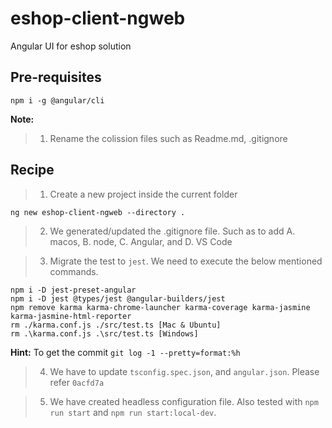 # eshop-client-ngweb
Angular UI for eshop solution

## Pre-requisites
```
npm i -g @angular/cli
```

**Note:**
> 1. Rename the colission files such as Readme.md, .gitignore

## Recipe

> 1. Create a new project inside the current folder
```
ng new eshop-client-ngweb --directory .
```

> 2. We generated/updated the .gitignore file. Such as to add A. macos, B. node, C. Angular, and D. VS Code

> 3. Migrate the test to `jest`. We need to execute the below mentioned commands.
```
npm i -D jest-preset-angular
npm i -D jest @types/jest @angular-builders/jest
npm remove karma karma-chrome-launcher karma-coverage karma-jasmine karma-jasmine-html-reporter
rm ./karma.conf.js ./src/test.ts [Mac & Ubuntu]
rm .\karma.conf.js .\src/test.ts [Windows]
```

**Hint:** To get the commit `git log -1 --pretty=format:%h`
> 4. We have to update `tsconfig.spec.json`, and `angular.json`. Please refer `0acfd7a`

> 5. We have created headless configuration file. Also tested with `npm run start` and `npm run start:local-dev`.

